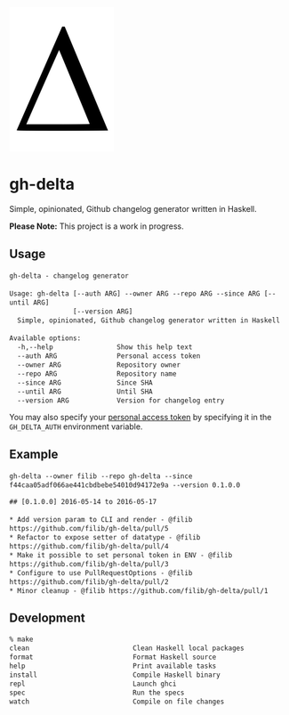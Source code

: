 ![](delta.png)

# gh-delta

Simple, opinionated, Github changelog generator written in Haskell.

**Please Note:** This project is a work in progress.

## Usage

```
gh-delta - changelog generator

Usage: gh-delta [--auth ARG] --owner ARG --repo ARG --since ARG [--until ARG]
                [--version ARG]
  Simple, opinionated, Github changelog generator written in Haskell

Available options:
  -h,--help                Show this help text
  --auth ARG               Personal access token
  --owner ARG              Repository owner
  --repo ARG               Repository name
  --since ARG              Since SHA
  --until ARG              Until SHA
  --version ARG            Version for changelog entry
```

You may also specify your
[personal access token](https://github.com/settings/tokens/new) by specifying it
in the `GH_DELTA_AUTH` environment variable.

## Example

```
gh-delta --owner filib --repo gh-delta --since f44caa05adf066ae441cbdbebe54010d94172e9a --version 0.1.0.0
```

```
## [0.1.0.0] 2016-05-14 to 2016-05-17

* Add version param to CLI and render - @filib https://github.com/filib/gh-delta/pull/5
* Refactor to expose setter of datatype - @filib https://github.com/filib/gh-delta/pull/4
* Make it possible to set personal token in ENV - @filib https://github.com/filib/gh-delta/pull/3
* Configure to use PullRequestOptions - @filib https://github.com/filib/gh-delta/pull/2
* Minor cleanup - @filib https://github.com/filib/gh-delta/pull/1
```

## Development

```
% make
clean                          Clean Haskell local packages
format                         Format Haskell source
help                           Print available tasks
install                        Compile Haskell binary
repl                           Launch ghci
spec                           Run the specs
watch                          Compile on file changes
```

